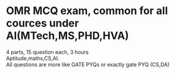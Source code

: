 OMR MCQ exam, common for all cources under AI(MTech,MS,PHD,HVA)
=
4 parts, 15 question each, 3 hours \
Aptitude,maths,CS,AI. \
All questions are more like GATE PYQs or exactly gate PYQ (CS,DA)


